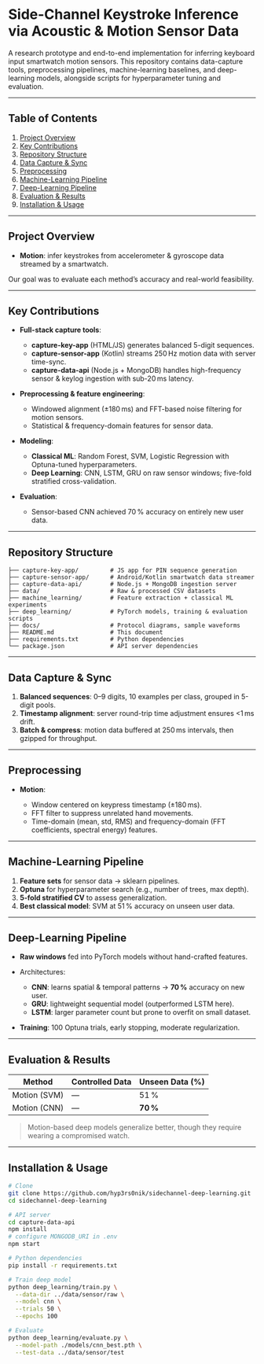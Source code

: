 # Side-Channel Keystroke Inference via Acoustic & Motion Sensor Data

A research prototype and end-to-end implementation for inferring keyboard input smartwatch motion sensors. This repository contains data-capture tools, preprocessing pipelines, machine-learning baselines, and deep-learning models, alongside scripts for hyperparameter tuning and evaluation.

---

## Table of Contents

1. [Project Overview](#project-overview)
2. [Key Contributions](#key-contributions)
3. [Repository Structure](#repository-structure)
4. [Data Capture & Sync](#data-capture--sync)
5. [Preprocessing](#preprocessing)
6. [Machine-Learning Pipeline](#machine-learning-pipeline)
7. [Deep-Learning Pipeline](#deep-learning-pipeline)
8. [Evaluation & Results](#evaluation--results)
9. [Installation & Usage](#installation--usage)

---

## Project Overview

* **Motion**: infer keystrokes from accelerometer & gyroscope data streamed by a smartwatch.

Our goal was to evaluate each method’s accuracy and real-world feasibility.

---

## Key Contributions

* **Full-stack capture tools**:

  * **capture-key-app** (HTML/JS) generates balanced 5-digit sequences.
  * **capture-sensor-app** (Kotlin) streams 250 Hz motion data with server time-sync.
  * **capture-data-api** (Node.js + MongoDB) handles high-frequency sensor & keylog ingestion with sub-20 ms latency.

* **Preprocessing & feature engineering**:

  * Windowed alignment (±180 ms) and FFT-based noise filtering for motion sensors.
  * Statistical & frequency-domain features for sensor data.

* **Modeling**:
  * **Classical ML**: Random Forest, SVM, Logistic Regression with Optuna-tuned hyperparameters.
  * **Deep Learning**: CNN, LSTM, GRU on raw sensor windows; five-fold stratified cross-validation.

* **Evaluation**:
  * Sensor-based CNN achieved 70 % accuracy on entirely new user data.

---

## Repository Structure

```
├── capture-key-app/         # JS app for PIN sequence generation  
├── capture-sensor-app/      # Android/Kotlin smartwatch data streamer  
├── capture-data-api/        # Node.js + MongoDB ingestion server  
├── data/                    # Raw & processed CSV datasets  
├── machine_learning/        # Feature extraction + classical ML experiments  
├── deep_learning/           # PyTorch models, training & evaluation scripts  
├── docs/                    # Protocol diagrams, sample waveforms  
├── README.md                # This document  
├── requirements.txt         # Python dependencies  
└── package.json             # API server dependencies  
```

---

## Data Capture & Sync

1. **Balanced sequences**: 0–9 digits, 10 examples per class, grouped in 5-digit pools.
2. **Timestamp alignment**: server round-trip time adjustment ensures <1 ms drift.
3. **Batch & compress**: motion data buffered at 250 ms intervals, then gzipped for throughput.

---

## Preprocessing

* **Motion**:

  * Window centered on keypress timestamp (±180 ms).
  * FFT filter to suppress unrelated hand movements.
  * Time-domain (mean, std, RMS) and frequency-domain (FFT coefficients, spectral energy) features.

---

## Machine-Learning Pipeline

1. **Feature sets** for sensor data → sklearn pipelines.
2. **Optuna** for hyperparameter search (e.g., number of trees, max depth).
3. **5-fold stratified CV** to assess generalization.
4. **Best classical model**: SVM at 51 % accuracy on unseen user data.

---

## Deep-Learning Pipeline

* **Raw windows** fed into PyTorch models without hand-crafted features.
* Architectures:

  * **CNN**: learns spatial & temporal patterns → **70 %** accuracy on new user.
  * **GRU**: lightweight sequential model (outperformed LSTM here).
  * **LSTM**: larger parameter count but prone to overfit on small dataset.
* **Training**: 100 Optuna trials, early stopping, moderate regularization.

---

## Evaluation & Results

| Method         | Controlled Data | Unseen Data (%) |
| -------------- | --------------- | --------------- |
| Motion (SVM)   | —               | 51 %            |
| Motion (CNN)   | —               | **70 %**        |

> Motion-based deep models generalize better, though they require wearing a compromised watch.

---

## Installation & Usage

```bash
# Clone
git clone https://github.com/hyp3rs0nik/sidechannel-deep-learning.git
cd sidechannel-deep-learning

# API server
cd capture-data-api
npm install
# configure MONGODB_URI in .env
npm start

# Python dependencies
pip install -r requirements.txt

# Train deep model
python deep_learning/train.py \
  --data-dir ../data/sensor/raw \
  --model cnn \
  --trials 50 \
  --epochs 100

# Evaluate
python deep_learning/evaluate.py \
  --model-path ./models/cnn_best.pth \
  --test-data ../data/sensor/test
```
